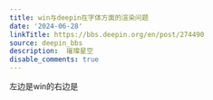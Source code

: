 ```yaml
---
title: win与deepin在字体方面的渲染问题
date: '2024-06-28'
linkTitle: https://bbs.deepin.org/en/post/274490
source: deepin_bbs
description:  璀璨星空 
disable_comments: true
---
```

左边是win的右边是
